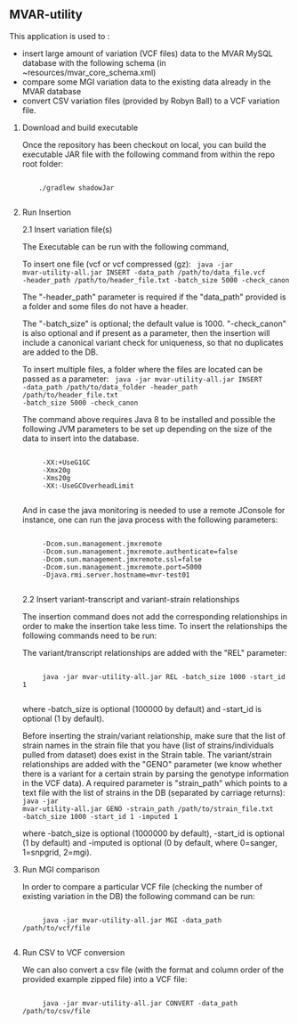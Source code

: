 ## MVAR-utility

This application is used to :
* insert large amount of variation (VCF files) data to the MVAR MySQL database with the following schema (in ~resources/mvar_core_schema.xml)
* compare some MGI variation data to the existing data already in the MVAR database
* convert CSV variation files (provided by Robyn Ball) to a VCF variation file.

1. Download and build executable

    Once the repository has been checkout on local, you can build the executable JAR file with the following command from within the repo root folder:
    
    <code>
       ./gradlew shadowJar
    </code>

2. Run Insertion
    
    2.1 Insert variation file(s)
    
    The Executable can be run with the following command,
    
    To insert one file (vcf or vcf compressed (gz):
    <code>
        java -jar mvar-utility-all.jar INSERT -data_path /path/to/data_file.vcf -header_path /path/to/header_file.txt -batch_size 5000 -check_canon
    </code>
   
    The "-header_path" parameter is required if the "data_path" provided is a folder and some files do not have a header.
   
    The "-batch_size" is optional; the default value is 1000. "-check_canon" is also optional and if present as a parameter, then the insertion will include a canonical variant check for uniqueness, so that no duplicates are added to the DB.

    To insert multiple files, a folder where the files are located can be passed as a parameter:
    <code>
        java -jar mvar-utility-all.jar INSERT -data_path /path/to/data_folder -header_path /path/to/header_file.txt -batch_size 5000 -check_canon
    </code>
   
    The command above requires Java 8 to be installed and possible the following JVM parameters to be set up depending on the size of the data to insert into the database.
    
    <code>
        -XX:+UseG1GC
        -Xmx20g 
        -Xms20g 
        -XX:-UseGCOverheadLimit
    </code>
       
    And in case the java monitoring is needed to use a remote JConsole for instance, one can run the java process with the following parameters:   

    <code>
        -Dcom.sun.management.jmxremote 
        -Dcom.sun.management.jmxremote.authenticate=false 
        -Dcom.sun.management.jmxremote.ssl=false 
        -Dcom.sun.management.jmxremote.port=5000 
        -Djava.rmi.server.hostname=mvr-test01
    </code>

    2.2 Insert variant-transcript and variant-strain relationships
    
    The insertion command does not add the corresponding relationships in order to make the insertion take less time. To insert the relationships the following commands need to be run:
    
    The variant/transcript relationships are added with the "REL" parameter:
    
    <code>
        java -jar mvar-utility-all.jar REL -batch_size 1000 -start_id 1
    </code>
    
    where -batch_size is optional (100000 by default) and -start_id is optional (1 by default).

    Before inserting the strain/variant relationship, make sure that the list of strain names in the strain file that you have 
   (list of strains/individuals pulled from dataset) does exist in the Strain table. The variant/strain relationships are added with the "GENO" parameter (we know whether there is a variant for a certain strain by parsing the genotype information in the VCF data). A required parameter is "strain_path" which points to a text file with the list of strains in the DB (separated by carriage returns):
    <code>
       java -jar mvar-utility-all.jar GENO -strain_path /path/to/strain_file.txt -batch_size 1000 -start_id 1 -imputed 1
    </code>

    where -batch_size is optional (1000000 by default), -start_id is optional (1 by default) and -imputed is optional (0 by default, where 0=sanger, 1=snpgrid, 2=mgi).
     
3. Run MGI comparison

    In order to compare a particular VCF file (checking the number of existing variation in the DB) the following command can be run:
    
    <code>
        java -jar mvar-utility-all.jar MGI -data_path /path/to/vcf/file
    </code>
    
     
4. Run CSV to VCF conversion

    We can also convert a csv file (with the format and column order of the provided example zipped file) into a VCF file:
    
    <code>
        java -jar mvar-utility-all.jar CONVERT -data_path /path/to/csv/file
    </code>